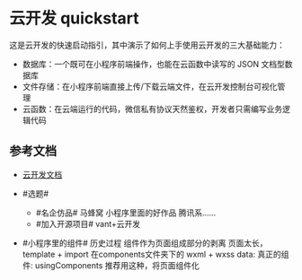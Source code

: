 # 云开发 quickstart

这是云开发的快速启动指引，其中演示了如何上手使用云开发的三大基础能力：

- 数据库：一个既可在小程序前端操作，也能在云函数中读写的 JSON 文档型数据库
- 文件存储：在小程序前端直接上传/下载云端文件，在云开发控制台可视化管理
- 云函数：在云端运行的代码，微信私有协议天然鉴权，开发者只需编写业务逻辑代码

## 参考文档

- [云开发文档](https://developers.weixin.qq.com/miniprogram/dev/wxcloud/basis/getting-started.html)

- #选题#
  - #名企仿品#
    马蜂窝
    小程序里面的好作品 腾讯系......
  - #加入开源项目#
    vant+云开发
- #小程序里的组件#
  历史过程
    组件作为页面组成部分的剥离 页面太长， template + import 在components文件夹下的 wxml + wxss data:
    真正的组件: usingComponents 推荐用这种，将页面组件化